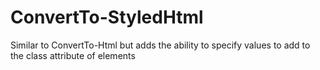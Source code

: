 # ConvertTo-StyledHtml
Similar to ConvertTo-Html but adds the ability to specify values to add to the class attribute of elements
